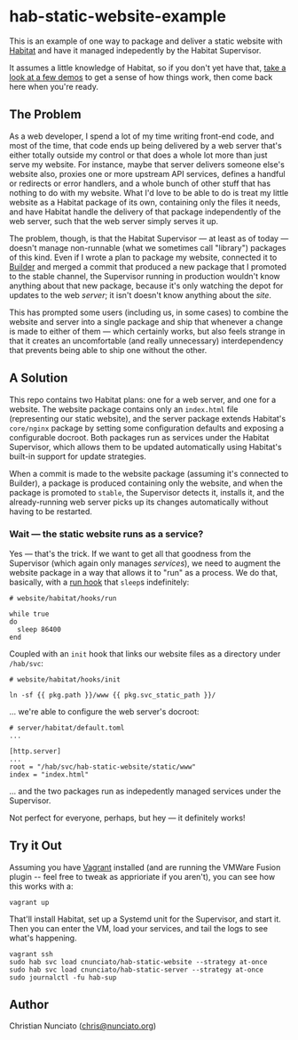 # hab-static-website-example

This is an example of one way to package and deliver a static website with [Habitat](https://habitat.sh/) and have it managed indepedently by the Habitat Supervisor.

It assumes a little knowledge of Habitat, so if you don't yet have that, [take a look at a few demos](https://habitat.sh/learn/) to get a sense of how things work, then come back here when you're ready.

## The Problem

As a web developer, I spend a lot of my time writing front-end code, and most of the time, that code ends up being delivered by a web server that's either totally outside my control or that does a whole lot more than just serve my website. For instance, maybe that server delivers someone else's website also, proxies one or more upstream API services, defines a handful or redirects or error handlers, and a whole bunch of other stuff that has nothing to do with my website. What I'd love to be able to do is treat my little website as a Habitat package of its own, containing only the files it needs, and have Habitat handle the delivery of that package independently of the web server, such that the web server simply serves it up.

The problem, though, is that the Habitat Supervisor &mdash; at least as of today &mdash; doesn't manage non-runnable (what we sometimes call "library") packages of this kind. Even if I wrote a plan to package my website, connected it to [Builder](https://bldr.habitat.sh/) and merged a commit that produced a new package that I promoted to the stable channel, the Supervisor running in production wouldn't know anything about that new package, because it's only watching the depot for updates to the web _server_; it isn't doesn't know anything about the _site_.

This has prompted some users (including us, in some cases) to combine the website and server into a single package and ship that whenever a change is made to either of them &mdash; which certainly works, but also feels strange in that it creates an uncomfortable (and really unnecessary) interdependency that prevents being able to ship one without the other.

## A Solution

This repo contains two Habitat plans: one for a web server, and one for a website. The website package contains only an `index.html` file (representing our static website), and the server package extends Habitat's `core/nginx` package by setting some configuration defaults and exposing a configurable docroot. Both packages run as services under the Habitat Supervisor, which allows them to be updated automatically using Habitat's built-in support for update strategies.

When a commit is made to the website package (assuming it's connected to Builder), a package is produced containing only the website, and when the package is promoted to `stable`, the Supervisor detects it, installs it, and the already-running web server picks up its changes automatically without having to be restarted.

### Wait &mdash; the static website runs as a service?

Yes &mdash; that's the trick. If we want to get all that goodness from the Supervisor (which again only manages _services_), we need to augment the website package in a way that allows it to "run" as a process. We do that, basically, with a [run hook]() that `sleep`s indefinitely:

```
# website/habitat/hooks/run

while true
do
  sleep 86400
end
```

Coupled with an `init` hook that links our website files as a directory under `/hab/svc`:

```
# website/habitat/hooks/init

ln -sf {{ pkg.path }}/www {{ pkg.svc_static_path }}/
```

... we're able to configure the web server's docroot:

```
# server/habitat/default.toml
...

[http.server]
...
root = "/hab/svc/hab-static-website/static/www"
index = "index.html"
```

... and the two packages run as indepedently managed services under the Supervisor.

Not perfect for everyone, perhaps, but hey &mdash; it definitely works!

## Try it Out

Assuming you have [Vagrant](https://www.vagrantup.com/) installed (and are running the VMWare Fusion plugin -- feel free to tweak as apprioriate if you aren't), you can see how this works with a:

```
vagrant up
```

That'll install Habitat, set up a Systemd unit for the Supervisor, and start it. Then you can enter the VM, load your services, and tail the logs to see what's happening.

```
vagrant ssh
sudo hab svc load cnunciato/hab-static-website --strategy at-once
sudo hab svc load cnunciato/hab-static-server --strategy at-once
sudo journalctl -fu hab-sup
```

## Author

Christian Nunciato (chris@nunciato.org)
